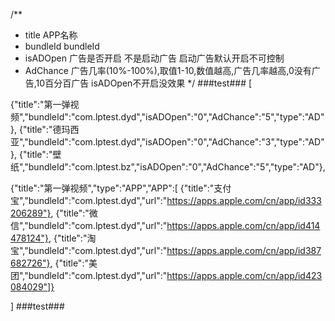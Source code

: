 /**
 *  title    APP名称
 *  bundleId bundleId
 *  isADOpen 广告是否开启 不是启动广告 启动广告默认开启不可控制
 *  AdChance 广告几率(10%-100%),取值1-10,数值越高,广告几率越高,0没有广告,10百分百广告 isADOpen不开启没效果
 */
###test###
[

{"title":"第一弹视频","bundleId":"com.lptest.dyd","isADOpen":"0","AdChance":"5","type":"AD"},
{"title":"德玛西亚","bundleId":"com.lptest.dyd","isADOpen":"0","AdChance":"3","type":"AD"},
{"title":"壁纸","bundleId":"com.lptest.bz","isADOpen":"0","AdChance":"5","type":"AD"},

{"title":"第一弹视频","type":"APP","APP":[
{"title":"支付宝","bundleId":"com.lptest.dyd","url":"https://apps.apple.com/cn/app/id333206289"},
{"title":"微信","bundleId":"com.lptest.dyd","url":"https://apps.apple.com/cn/app/id414478124"},
{"title":"淘宝","bundleId":"com.lptest.dyd","url":"https://apps.apple.com/cn/app/id387682726"},
{"title":"美团","bundleId":"com.lptest.dyd","url":"https://apps.apple.com/cn/app/id423084029"]}

]
###test###

